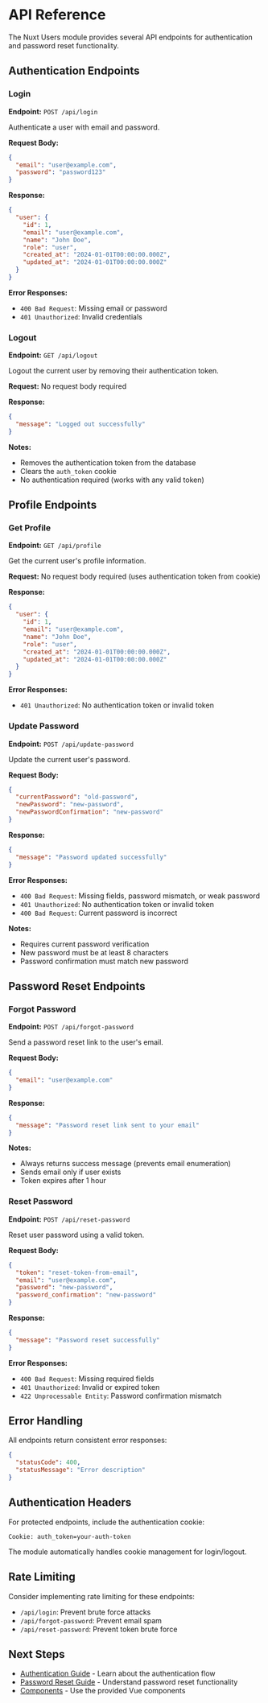 # API Reference

The Nuxt Users module provides several API endpoints for authentication and password reset functionality.

## Authentication Endpoints

### Login

**Endpoint:** `POST /api/login`

Authenticate a user with email and password.

**Request Body:**
```json
{
  "email": "user@example.com",
  "password": "password123"
}
```

**Response:**
```json
{
  "user": {
    "id": 1,
    "email": "user@example.com",
    "name": "John Doe",
    "role": "user",
    "created_at": "2024-01-01T00:00:00.000Z",
    "updated_at": "2024-01-01T00:00:00.000Z"
  }
}
```

**Error Responses:**
- `400 Bad Request`: Missing email or password
- `401 Unauthorized`: Invalid credentials

### Logout

**Endpoint:** `GET /api/logout`

Logout the current user by removing their authentication token.

**Request:** No request body required

**Response:**
```json
{
  "message": "Logged out successfully"
}
```

**Notes:**
- Removes the authentication token from the database
- Clears the `auth_token` cookie
- No authentication required (works with any valid token)

## Profile Endpoints

### Get Profile

**Endpoint:** `GET /api/profile`

Get the current user's profile information.

**Request:** No request body required (uses authentication token from cookie)

**Response:**
```json
{
  "user": {
    "id": 1,
    "email": "user@example.com",
    "name": "John Doe",
    "role": "user",
    "created_at": "2024-01-01T00:00:00.000Z",
    "updated_at": "2024-01-01T00:00:00.000Z"
  }
}
```

**Error Responses:**
- `401 Unauthorized`: No authentication token or invalid token

### Update Password

**Endpoint:** `POST /api/update-password`

Update the current user's password.

**Request Body:**
```json
{
  "currentPassword": "old-password",
  "newPassword": "new-password",
  "newPasswordConfirmation": "new-password"
}
```

**Response:**
```json
{
  "message": "Password updated successfully"
}
```

**Error Responses:**
- `400 Bad Request`: Missing fields, password mismatch, or weak password
- `401 Unauthorized`: No authentication token or invalid token
- `400 Bad Request`: Current password is incorrect

**Notes:**
- Requires current password verification
- New password must be at least 8 characters
- Password confirmation must match new password

## Password Reset Endpoints

### Forgot Password

**Endpoint:** `POST /api/forgot-password`

Send a password reset link to the user's email.

**Request Body:**
```json
{
  "email": "user@example.com"
}
```

**Response:**
```json
{
  "message": "Password reset link sent to your email"
}
```

**Notes:**
- Always returns success message (prevents email enumeration)
- Sends email only if user exists
- Token expires after 1 hour

### Reset Password

**Endpoint:** `POST /api/reset-password`

Reset user password using a valid token.

**Request Body:**
```json
{
  "token": "reset-token-from-email",
  "email": "user@example.com",
  "password": "new-password",
  "password_confirmation": "new-password"
}
```

**Response:**
```json
{
  "message": "Password reset successfully"
}
```

**Error Responses:**
- `400 Bad Request`: Missing required fields
- `401 Unauthorized`: Invalid or expired token
- `422 Unprocessable Entity`: Password confirmation mismatch

## Error Handling

All endpoints return consistent error responses:

```json
{
  "statusCode": 400,
  "statusMessage": "Error description"
}
```

## Authentication Headers

For protected endpoints, include the authentication cookie:

```
Cookie: auth_token=your-auth-token
```

The module automatically handles cookie management for login/logout.

## Rate Limiting

Consider implementing rate limiting for these endpoints:

- `/api/login`: Prevent brute force attacks
- `/api/forgot-password`: Prevent email spam
- `/api/reset-password`: Prevent token brute force

## Next Steps

- [Authentication Guide](/guide/authentication) - Learn about the authentication flow
- [Password Reset Guide](/guide/password-reset) - Understand password reset functionality
- [Components](/components/) - Use the provided Vue components 